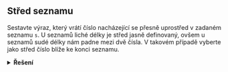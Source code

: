 ## Střed seznamu

Sestavte výraz, který vrátí číslo nacházející se přesně uprostřed v zadaném seznamu `s`.
U seznamů liché délky je střed jasně definovaný, ovšem u seznamů sudé délky nám padne mezi dvě čísla. V takovém případě
vyberte jako střed číslo blíže ke konci seznamu.

<details>
<summary><b>Řešení</b></summary>

```python
s = [1, 2, 3, 5, 8, 15, 56]

stred = s[len(s) // 2]

print(f'stred {s} je {stred}')
```

</details>
